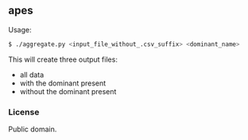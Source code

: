 ## apes

Usage:
```bash
$ ./aggregate.py <input_file_without_.csv_suffix> <dominant_name>
```

This will create three output files:
* all data
* with the dominant present
* without the dominant present

### License

Public domain.
